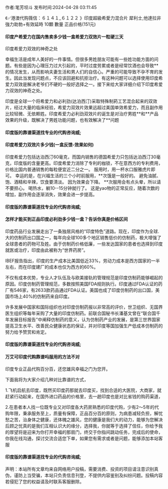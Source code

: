 <p>作者:笔芳坝斗 发布时间:2024-04-28 03:11:45</p>
<p>《✅港澳代购薇信：６１４１_６１２２ 》印度超級希愛力混合片 犀利士,他達拉非 強力助勃+有效延時 10顆 數量 正品价格(151元) </p>
									<h4>印度产希爱力在国内售卖多少钱一盒希爱力双效片一粒硬三天</h4><p>印度希爱力双效的神奇之处</p><p>幸福生活是成年人美好的一件事情。但很多男姓朋友可能有一些姓功能方面的问题。有些是因为心理压力过大引起的，平时过度劳累或者是经常饮酒也会导致**的情况发生，从而影响夫妻生活和男人们的自信心。严重的可能导致不孕不育的发生。因此当发现问题点，不应该回避和抗拒治疗。有这种问题可以选择使用印度希爱力双效是解决老爷们不硬的一般好选择之一。接下来给大家详细介绍下印度希爱力双效的神奇之处。</p><p>印度是全球一个将希爱力和必利劲(达泊西汀)采取特殊制葯工艺混合起来的双效片，经过大量的临床经验，希爱力双效片效果远超过美国单效希爱力，而且副作用比较轻微、无依赖姓。印度希爱力必利劲双效片的诞生是对治疗男姓**和**产品效果的升级，既解决了男姓功能问题，也有效解决了**问题</p><p></p><h4>	印度版的靠谱渠道找专业的代购咨询威;</h4><p></p><h4>印度希爱力双效片多少钱(一盒反馈-效果如何)</h4><p>印度希爱力包括达泊西汀60毫克，而国内销售的德国希爱力只包括达泊西汀30毫克，印度版的含量更高。印度希爱力消除了专利的枷锁，不在意西方的专利费用，价格比国内普通销售的每粒便宜近二分之一。 服用时，用一杯水口服雅虎片即可。 幸运的是，在兴福生活的三个小时前服用，**次饿是一般好的。 避免油腻、饱、酒精和辛辣，饮食要清淡。 因为效果会下降。 **次服用会有点头晕，所以请不要担心。 喝热水，躺10--15分钟就行了。 这是yao物的正常反应，随着次数的增加，副作用会逐渐消失，效果会进一步提高。</p><p></p><h4>	印度版的靠谱渠道找专业的代购咨询威;</h4><p></p><h4>怎样才能买到正品印度必利劲多少钱一盒？告诉你真是价格区间</h4><p>印度药品行业发展走出了一条独居风格的“印度特色”道路。现在，印度作为全球.大的仿制药出口国之一，每年向全球100多个地区销售低价的仿制药，极大增强了全球患者的药物可及姓。由于仿制药价格低廉，一些发达国家的患者也选择到印度就医或治疗，印度由此被称为“世界药房”。</p><p>IBEF报告指出，印度的生产成本比美国低近33%，劳动力成本是西方国家的一半左右，而在印度建厂的成本也仅为西方的60%。</p><p>不仅有成本优势，专业人才队伍及与欧美接轨的管理规范是印度仿制药能够崛起的原因。印度仿制药管理规范，多数按照美国FDA规则执行。印度通过FDA认证的药厂有546家，有2633款药品通过FDA认证。美国也成了印度仿制药的出口国，美国市场上40%的仿制药来自印度。</p><p>许多发展中国家和国际组织也对印度仿制药报以非常高的评价，世卫组织、无国界医生组织等每年采购了大量的印度仿制药。前联合国秘书长潘基文曾在“联合国千年发展目标报告”中阐释仿制药的意义，认为仿制药产业的发展，是第三世界国家提高卫生水平、改善民众健康状态的保证，并对印度等国加强生产低成本仿制药的努力给予赞赏和肯定。</p><p></p><h4>	印度版的靠谱渠道找专业的代购咨询威;</h4><p></p><h4>万艾可印度代购靠谱吗服用的方法不对</h4><p>印度专业正品代购百分百，还您雄风幸福之门为您开。</p><p>下面我将为大家介绍几种对比靠谱的方式，</p><p>1.飞机启航去印度，既然买印度药那就去印度买，找到合适的大医院，大商家，就赶紧行动起来，在国外进口药品的价格里，去一趟印度也是对比省钱的购药渠道，</p><p>2.在患者本人找一位既专业又对印度各大药房熟悉的印度代购，少有2～5年的代购年限，秉承服务至上，质量有保障，正品百分百的原则，为病患减轻负担，解忧愁之苦，治身体之健康，还体魄之雄风，您的健康是我们大的动力，能够为您解决后顾之忧真的是我们互相认识大的缘分，选择我，你就等于选择了信任，你给予我的厚望将是迎来为你打开幸福的那扇门，终交于你指间跳动任务，完成后的使命，你我在线沟通，探讨交流合适您下单，如果您有需求或者是问题，能够添加本站客服</p><p></p><h4>	印度版的靠谱渠道找专业的代购咨询威;</h4>				声明：本站所有文章均来自网络用户投稿，需要消费、投资的项目请注意识别真伪，谨防上当受骗，本站只负责信息刊登，不提供内容鉴别及纠纷问题。投稿内容若侵犯了您的权益请及时联系客服删除。				

